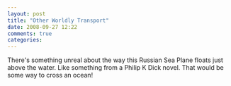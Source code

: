 ```yaml
---
layout: post
title: "Other Worldly Transport"
date: 2008-09-27 12:22
comments: true
categories: 
---
```

There's something unreal about the way this Russian Sea Plane floats just above the water. Like something from a Philip K Dick novel. That would be some way to cross an ocean!

<object width="425" height="344"><param name="movie" value="http://www.youtube.com/v/NpGacOmSeHc&hl=en&fs=1"></param><param name="allowFullScreen" value="true"></param><embed src="http://www.youtube.com/v/NpGacOmSeHc&hl=en&fs=1" type="application/x-shockwave-flash" allowfullscreen="true" width="425" height="344"></embed></object>